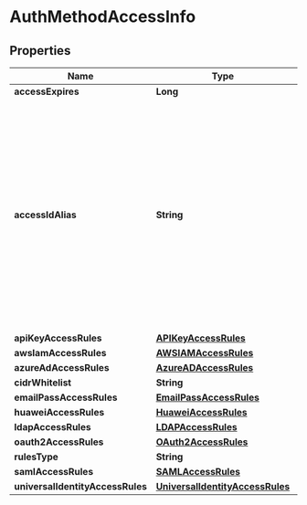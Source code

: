 

# AuthMethodAccessInfo

## Properties

Name | Type | Description | Notes
------------ | ------------- | ------------- | -------------
**accessExpires** | **Long** |  |  [optional]
**accessIdAlias** | **String** | for accounts where AccessId holds encrypted email this field will hold generated AccessId, for accounts based on regular AccessId it will be equal to accessId itself |  [optional]
**apiKeyAccessRules** | [**APIKeyAccessRules**](APIKeyAccessRules.md) |  |  [optional]
**awsIamAccessRules** | [**AWSIAMAccessRules**](AWSIAMAccessRules.md) |  |  [optional]
**azureAdAccessRules** | [**AzureADAccessRules**](AzureADAccessRules.md) |  |  [optional]
**cidrWhitelist** | **String** |  |  [optional]
**emailPassAccessRules** | [**EmailPassAccessRules**](EmailPassAccessRules.md) |  |  [optional]
**huaweiAccessRules** | [**HuaweiAccessRules**](HuaweiAccessRules.md) |  |  [optional]
**ldapAccessRules** | [**LDAPAccessRules**](LDAPAccessRules.md) |  |  [optional]
**oauth2AccessRules** | [**OAuth2AccessRules**](OAuth2AccessRules.md) |  |  [optional]
**rulesType** | **String** |  |  [optional]
**samlAccessRules** | [**SAMLAccessRules**](SAMLAccessRules.md) |  |  [optional]
**universalIdentityAccessRules** | [**UniversalIdentityAccessRules**](UniversalIdentityAccessRules.md) |  |  [optional]



